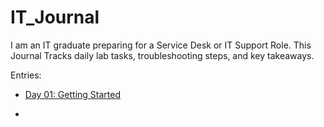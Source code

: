 # IT_Journal
I am an IT graduate preparing for a Service Desk or IT Support Role. This Journal Tracks daily lab tasks, troubleshooting steps, and key takeaways.

Entries:

- [Day 01: Getting Started](Day-01.md)

- 

